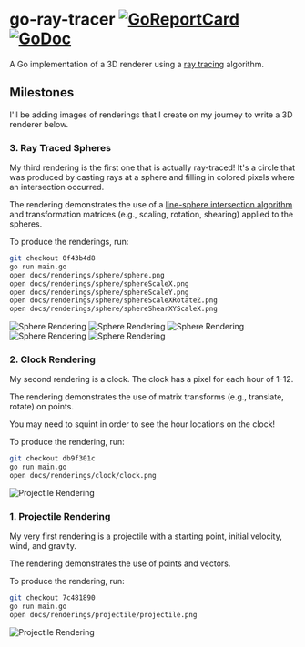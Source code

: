 # go-ray-tracer [![GoReportCard](https://goreportcard.com/badge/github.com/austingebauer/go-ray-tracer)](https://goreportcard.com/report/github.com/austingebauer/go-ray-tracer) [![GoDoc](https://godoc.org/github.com/austingebauer/go-ray-tracer?status.svg)](https://godoc.org/github.com/austingebauer/go-ray-tracer)

A Go implementation of a 3D renderer using a 
[ray tracing](https://en.wikipedia.org/wiki/Ray_tracing_(graphics)#Algorithm_overview) algorithm.

## Milestones

I'll be adding images of renderings that I create on my journey to write a 3D renderer below.

### 3. Ray Traced Spheres

My third rendering is the first one that is actually ray-traced! It's a circle that was produced by
casting rays at a sphere and filling in colored pixels where an intersection occurred.

The rendering demonstrates the use of a 
[line-sphere intersection algorithm](https://en.wikipedia.org/wiki/Line%E2%80%93sphere_intersection) and
transformation matrices (e.g., scaling, rotation, shearing) applied to the spheres.

To produce the renderings, run:
```bash
git checkout 0f43b4d8
go run main.go
open docs/renderings/sphere/sphere.png
open docs/renderings/sphere/sphereScaleX.png
open docs/renderings/sphere/sphereScaleY.png
open docs/renderings/sphere/sphereScaleXRotateZ.png
open docs/renderings/sphere/sphereShearXYScaleX.png
```

![Sphere Rendering](docs/renderings/sphere/sphere.png)
![Sphere Rendering](docs/renderings/sphere/sphereScaleX.png)
![Sphere Rendering](docs/renderings/sphere/sphereScaleY.png)
![Sphere Rendering](docs/renderings/sphere/sphereScaleXRotateZ.png)
![Sphere Rendering](docs/renderings/sphere/sphereShearXYScaleX.png)

### 2. Clock Rendering

My second rendering is a clock. The clock has a pixel for each hour of 1-12. 

The rendering demonstrates the use of matrix transforms (e.g., translate, rotate) on points.

You may need to squint in order to see the hour locations on the clock!

To produce the rendering, run:
```bash
git checkout db9f301c
go run main.go
open docs/renderings/clock/clock.png
```

![Projectile Rendering](docs/renderings/clock/clock.png)

### 1. Projectile Rendering

My very first rendering is a projectile with a starting point, initial velocity, wind, and gravity.

The rendering demonstrates the use of points and vectors.

To produce the rendering, run:
```bash
git checkout 7c481890
go run main.go
open docs/renderings/projectile/projectile.png
```

![Projectile Rendering](docs/renderings/projectile/projectile.png)
